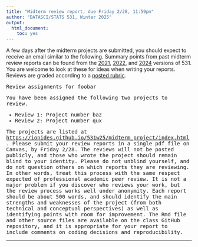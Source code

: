 ```yaml
---
title: "Midterm review report, due Friday 2/28, 11:59pm"
author: "DATASCI/STATS 531, Winter 2025"
output:
  html_document:
    toc: yes
---
```


A few days after the midterm projects are submitted, you should expect to receive an email similar to the following. Summary points from past midterm review reports can be found from the [2021](https://ionides.github.io/531w21/midterm_project/), [2022](https://ionides.github.io/531w22/midterm_project/), and [2024](https://ionides.github.io/531w24/midterm_project/) versions of 531. You are welcome to look at these for ideas when writing your reports. Reviews are graded according to a [posted rubric](../rubric_midterm_review.html).

<tt>
Review assignments for foobar

You have been assigned the following two projects to review. 

* Review 1: Project number baz 
* Review 2: Project number qux 

The projects are listed at https://ionides.github.io/531w25/midterm_project/index.html. Please submit your review reports in a single pdf file on Canvas, by Friday 2/28. The reviews will not be posted publicly, and those who wrote the project should remain blind to your identity. Please do not unblind yourself, and do not question others on which reports they are reviewing. In other words, treat this process with the same respect expected of professional academic peer review. It is not a major problem if you discover who reviews your work, but the review process works well under anonymity. Each report should be about 500 words, and should identify the main strengths and weaknesses of the project (from both technical and conceptual perspectives) as well as identifying points with room for improvement. The Rmd file and other source files are available on the class GitHub repository, and it is appropriate for your report to include comments on coding decisions and reproducibility. 
</tt>


------------

